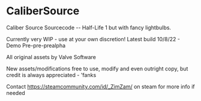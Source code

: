 # CaliberSource
Caliber Source Sourcecode -- Half-Life 1 but with fancy lightbulbs.

Currently very WIP - use at your own discretion!
Latest build 10/8/22 - Demo Pre-pre-prealpha

All original assets by Valve Software

New assets/modifications free to use, modify and even outright copy, but credit is always appreciated - 'fanks

Contact https://steamcommunity.com/id/_ZimZam/ on steam for more info if needed
